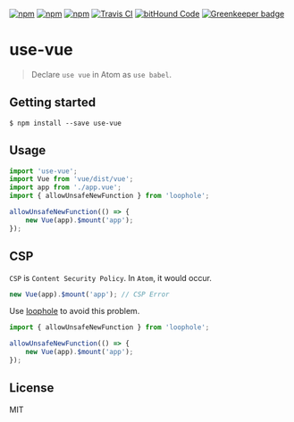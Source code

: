 [![npm](https://img.shields.io/npm/l/use-vue.svg?style=flat-square)](https://www.npmjs.org/package/use-vue)
[![npm](https://img.shields.io/npm/v/use-vue.svg?style=flat-square)](https://www.npmjs.org/package/use-vue)
[![npm](https://img.shields.io/npm/dm/use-vue.svg?style=flat-square)](https://www.npmjs.org/package/use-vue)
[![Travis CI](https://img.shields.io/travis/lixinliang/use-vue.svg?style=flat-square)](https://travis-ci.org/lixinliang/muse-vue)
[![bitHound Code](https://www.bithound.io/github/lixinliang/use-vue/badges/code.svg)](https://www.bithound.io/github/lixinliang/use-vue)
[![Greenkeeper badge](https://badges.greenkeeper.io/lixinliang/use-vue.svg)](https://greenkeeper.io/)

# use-vue

> Declare `use vue` in Atom as `use babel`.

## Getting started
```
$ npm install --save use-vue
```

## Usage

```js
import 'use-vue';
import Vue from 'vue/dist/vue';
import app from './app.vue';
import { allowUnsafeNewFunction } from 'loophole';

allowUnsafeNewFunction(() => {
    new Vue(app).$mount('app');
});
```

## CSP

`CSP` is `Content Security Policy`. In `Atom`, it would occur.

```js
new Vue(app).$mount('app'); // CSP Error
```

Use [loophole](https://www.npmjs.com/package/loophole) to avoid this problem.

```js
import { allowUnsafeNewFunction } from 'loophole';

allowUnsafeNewFunction(() => {
    new Vue(app).$mount('app');
});
```

## License

MIT
